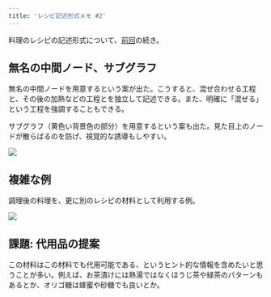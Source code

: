 ```yaml
---
title: 'レシピ記述形式メモ #2'
---
```

料理のレシピの記述形式について、[前回](https://r7kamura.com/articles/2022-05-13-mermaid-recipe-memo)の続き。

無名の中間ノード、サブグラフ
--------------

無名の中間ノードを用意するという案が出た。こうすると、混ぜ合わせる工程と、その後の加熱などの工程とを独立して記述できる。また、明確に「混ぜる」という工程を強調することもできる。

サブグラフ（黄色い背景色の部分）を用意するという案も出た。見た目上のノードが散らばるのを防げ、視覚的な誘導もしやすい。

![](https://lh5.googleusercontent.com/eLHg9IgAWMuuHoGuj72NvTCzRsmTJULozFGX5Rd9tRfzz7-7sQVxs5V66EtQJeFsEisTdIJinA7uR4a2FXcQusW0RnSv1XioNQbCZLlvXSayFOj01d8gpL6h1bxqY7PrZ6dpm74DGpfCPKUqZyrN6Q)

複雑な例
----

調理後の料理を、更に別のレシピの材料として利用する例。

![](https://lh4.googleusercontent.com/Mh0p_tyogNSiaAxEPE9mR7EecXRGC7mPjZaiOd-tkT4csg97v5t_j4URhA2UxgNsFuflqJygj0jG66pRSZQPOaF7Bmze8jGIkjTQBIz9yJass5AJwnw-WK3G1sUiyXezLP_8V2MT7yiRuWNkiML2yA)

課題: 代用品の提案
----------

この材料はこの材料でも代用可能である、というヒント的な情報を含めたいと思うことが多い。例えば、お茶漬けには熱湯ではなくほうじ茶や緑茶のパターンもあるとか、オリゴ糖は蜂蜜や砂糖でも良いとか。
